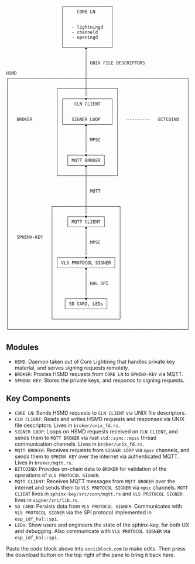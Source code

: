 ```
                     ┌──────────────────┐
                     │     CORE LN      │
                     │                  │
                     │                  │
                     │   - lightningd   │
                     │   - channeld     │
                     │   - openingd     │
                     │                  │
                     └────────▲─────────┘
                              │
                              │
                              │ UNIX FILE DESCRIPTORS
                              │
HSMD                          │
┌─────────────────────────────┼──────────────────────────────────────┐
│                             │                                      │
│                  ┌──────────┼───────────┐                          │
│                  │          │           │                          │
│                  │ ┌────────▼─────────┐ │                          │
│                  │ │    CLN CLIENT    │ │                          │
│                  │ │                  │ │                          │
│                  │ │                  │ │                          │
│   BROKER         │ │   SIGNER LOOP    │ │   ---------   BITCOIND   │
│                  │ └────────▲─────────┘ │                          │
│                  │          │           │                          │
│                  │          │           │                          │
│                  │          | MPSC      │                          │
│                  │          │           │                          │
│                  │          │           │                          │
│                  │   ┌──────▼──────┐    │                          │
│                  │   │ MQTT BROKER │    │                          │
│                  │   └──────▲──────┘    │                          │
│                  │          │           │                          │
│                  └──────────┼───────────┘                          │
│                             │                                      │
│                             │                                      │
│                             │ MQTT                                 │
│                             │                                      │
│                             │                                      │
│                ┌────────────┼────────────┐                         │
│                │            │            │                         │
│                │     ┌──────▼──────┐     │                         │
│                │     │ MQTT CLIENT │     │                         │
│                │     └──────▲──────┘     │                         │
│                │            │            │                         │
│   SPHINX-KEY   │            │            │                         │
│                │            │ MPSC       │                         │
│                │            │            │                         │
│                │            │            │                         │
│                │ ┌──────────▼──────────┐ │                         │
│                │ │ VLS PROTOCOL SIGNER │ │                         │
│                │ └──────────▲──────────┘ │                         │
│                │            │            │                         │
│                │            │            │                         │
│                │            │ HAL SPI    │                         │
│                │            │            │                         │
│                │            │            │                         │
│                │    ┌───────▼───────┐    │                         │
│                │    │ SD CARD, LEDs │    │                         │
│                │    └───────────────┘    │                         │
│                │                         │                         │
│                └─────────────────────────┘                         │
│                                                                    │
└────────────────────────────────────────────────────────────────────┘
```

## Modules

- `HSMD`: Daemon taken out of Core Lightning that handles private key material, and serves signing requests remotely.
- `BROKER`: Proxies HSMD requests from `CORE LN` to `SPHINX-KEY` via MQTT.
- `SPHINX-KEY`: Stores the private keys, and responds to signing requests.

## Key Components

- `CORE LN`: Sends HSMD requests to `CLN CLIENT` via UNIX file descriptors.
- `CLN CLIENT`: Reads and writes HSMD requests and responses via UNIX file descriptors. Lives in `broker/unix_fd.rs`.
- `SIGNER LOOP`: Loops on HSMD requests received on `CLN CLIENT`, and sends them to `MQTT BROKER` via rust `std::sync::mpsc` thread communication channels. Lives in `broker/unix_fd.rs`.
- `MQTT BROKER`: Receives requests from `SIGNER LOOP` via `mpsc` channels, and sends them to `SPHINX KEY` over the internet via authenticated MQTT. Lives in `broker/mqtt.rs`.
- `BITCOIND`: Provides on-chain data to `BROKER` for validation of the operations of `VLS PROTOCOL SIGNER`.
- `MQTT CLIENT`: Receives MQTT messages from `MQTT BROKER` over the internet and sends them to `VLS PROTOCOL SIGNER` via `mpsc` channels. `MQTT CLIENT` lives in `sphinx-key/src/conn/mqtt.rs` and `VLS PROTOCOL SIGNER` lives in `signer/src/lib.rs`.
- `SD CARD`: Persists data from `VLS PROTOCOL SIGNER`. Communicates with `VLS PROTOCOL SIGNER` via the SPI protocol implemented in `esp_idf_hal::spi`.
- `LEDs`: Show users and engineers the state of the sphinx-key, for both UX and debugging. Also communicate with `VLS PROTOCOL SIGNER` via `esp_idf_hal::spi`.

Paste the code block above into `asciiblock.com` to make edits. Then press the download button on the top right of the pane to bring it back here.
